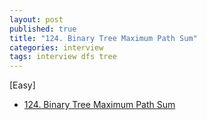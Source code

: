 ```yaml
---
layout: post
published: true
title: "124. Binary Tree Maximum Path Sum"
categories: interview
tags: interview dfs tree
---
```


[Easy]

- [124. Binary Tree Maximum Path Sum](https://leetcode.com/problems/binary-tree-maximum-path-sum/)

<script differ src="https://gist.github.com/yeopoong/70f16fa9e221e1203af76af7672a893a.js"></script>
